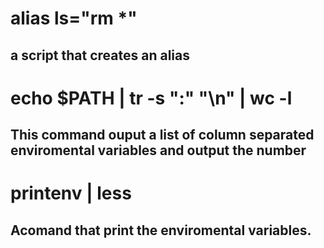 # alias ls="rm *"
##  a script that creates an alias

# echo $PATH | tr -s ":" "\n" | wc -l
## This command ouput a list of column separated enviromental variables and output the number
# printenv | less
## Acomand that print the enviromental variables.
